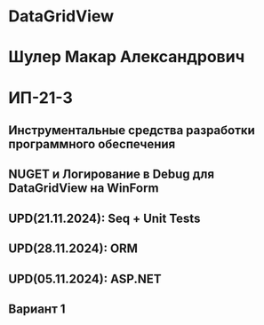 # DataGridView
# Шулер Макар Александрович
# ИП-21-3 
## Инструментальные средства разработки программного обеспечения 
## NUGET и Логирование в Debug для DataGridView на WinForm
## UPD(21.11.2024): Seq + Unit Tests
## UPD(28.11.2024): ORM
## UPD(05.11.2024): ASP.NET
## Вариант 1
